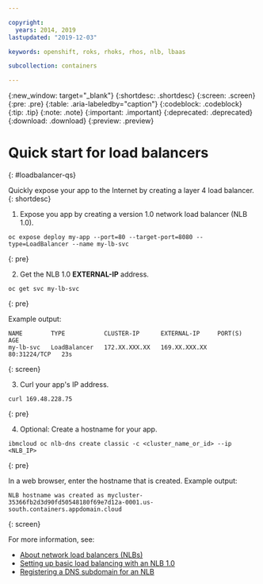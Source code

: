 ```yaml
---

copyright:
  years: 2014, 2019
lastupdated: "2019-12-03"

keywords: openshift, roks, rhoks, rhos, nlb, lbaas

subcollection: containers

---
```


{:new_window: target="_blank"}
{:shortdesc: .shortdesc}
{:screen: .screen}
{:pre: .pre}
{:table: .aria-labeledby="caption"}
{:codeblock: .codeblock}
{:tip: .tip}
{:note: .note}
{:important: .important}
{:deprecated: .deprecated}
{:download: .download}
{:preview: .preview}

# Quick start for load balancers
{: #loadbalancer-qs}

Quickly expose your app to the Internet by creating a layer 4 load balancer.
{: shortdesc}

1. Expose you app by creating a version 1.0 network load balancer (NLB 1.0).
  ```
  oc expose deploy my-app --port=80 --target-port=8080 --type=LoadBalancer --name my-lb-svc
  ```
  {: pre}

2. Get the NLB 1.0 **EXTERNAL-IP** address.
  ```
  oc get svc my-lb-svc
  ```
  {: pre}

  Example output:
  ```
  NAME        TYPE           CLUSTER-IP      EXTERNAL-IP     PORT(S)        AGE
  my-lb-svc   LoadBalancer   172.XX.XXX.XX   169.XX.XXX.XX   80:31224/TCP   23s
  ```
  {: screen}


3. Curl your app's IP address.
  ```
  curl 169.48.228.75
  ```
  {: pre}

4. Optional: Create a hostname for your app.
  ```
  ibmcloud oc nlb-dns create classic -c <cluster_name_or_id> --ip <NLB_IP>
  ```
  {: pre}

  In a web browser, enter the hostname that is created. Example output:
  ```
  NLB hostname was created as mycluster-35366fb2d3d90fd50548180f69e7d12a-0001.us-south.containers.appdomain.cloud
  ```
  {: screen}

For more information, see:
* [About network load balancers (NLBs)](/docs/openshift?topic=openshift-loadbalancer-about)
* [Setting up basic load balancing with an NLB 1.0](/docs/openshift?topic=openshift-loadbalancer)
* [Registering a DNS subdomain for an NLB](/docs/openshift?topic=openshift-loadbalancer_hostname)

